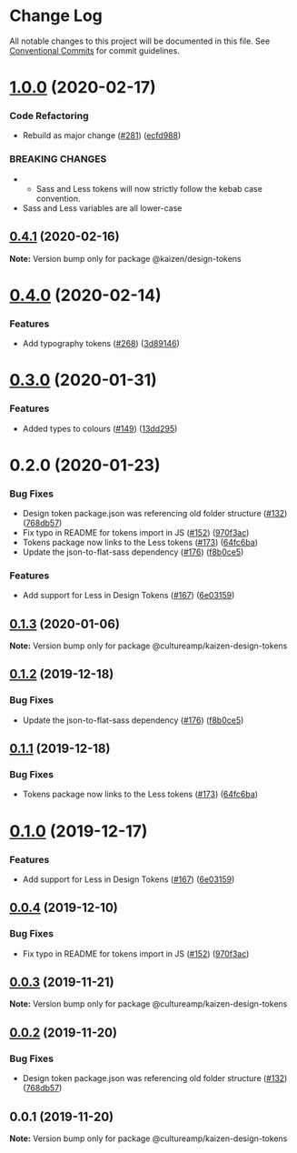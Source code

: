 # Change Log

All notable changes to this project will be documented in this file.
See [Conventional Commits](https://conventionalcommits.org) for commit guidelines.

# [1.0.0](https://github.com/cultureamp/kaizen-design-system/compare/@kaizen/design-tokens@0.4.1...@kaizen/design-tokens@1.0.0) (2020-02-17)


### Code Refactoring

* Rebuild as major change ([#281](https://github.com/cultureamp/kaizen-design-system/issues/281)) ([ecfd988](https://github.com/cultureamp/kaizen-design-system/commit/ecfd988))


### BREAKING CHANGES

* * Sass and Less tokens will now strictly follow the kebab case convention.
* Sass and Less variables are all lower-case





## [0.4.1](https://github.com/cultureamp/kaizen-design-system/compare/@kaizen/design-tokens@0.4.0...@kaizen/design-tokens@0.4.1) (2020-02-16)

**Note:** Version bump only for package @kaizen/design-tokens





# [0.4.0](https://github.com/cultureamp/kaizen-design-system/compare/@kaizen/design-tokens@0.3.0...@kaizen/design-tokens@0.4.0) (2020-02-14)


### Features

* Add typography tokens  ([#268](https://github.com/cultureamp/kaizen-design-system/issues/268)) ([3d89146](https://github.com/cultureamp/kaizen-design-system/commit/3d89146))





# [0.3.0](https://github.com/cultureamp/kaizen-design-system/compare/@kaizen/design-tokens@0.2.0...@kaizen/design-tokens@0.3.0) (2020-01-31)


### Features

* Added types to colours  ([#149](https://github.com/cultureamp/kaizen-design-system/issues/149)) ([13dd295](https://github.com/cultureamp/kaizen-design-system/commit/13dd295))





# 0.2.0 (2020-01-23)


### Bug Fixes

* Design token package.json was referencing old folder structure ([#132](https://github.com/cultureamp/kaizen-design-system/issues/132)) ([768db57](https://github.com/cultureamp/kaizen-design-system/commit/768db57))
* Fix typo in README for tokens import in JS ([#152](https://github.com/cultureamp/kaizen-design-system/issues/152)) ([970f3ac](https://github.com/cultureamp/kaizen-design-system/commit/970f3ac))
* Tokens package now links to the Less tokens ([#173](https://github.com/cultureamp/kaizen-design-system/issues/173)) ([64fc6ba](https://github.com/cultureamp/kaizen-design-system/commit/64fc6ba))
* Update the json-to-flat-sass dependency ([#176](https://github.com/cultureamp/kaizen-design-system/issues/176)) ([f8b0ce5](https://github.com/cultureamp/kaizen-design-system/commit/f8b0ce5))


### Features

* Add support for Less in Design Tokens ([#167](https://github.com/cultureamp/kaizen-design-system/issues/167)) ([6e03159](https://github.com/cultureamp/kaizen-design-system/commit/6e03159))





## [0.1.3](https://github.com/cultureamp/kaizen-design-system/compare/@cultureamp/kaizen-design-tokens@0.1.2...@cultureamp/kaizen-design-tokens@0.1.3) (2020-01-06)

**Note:** Version bump only for package @cultureamp/kaizen-design-tokens





## [0.1.2](https://github.com/cultureamp/kaizen-design-system/compare/@cultureamp/kaizen-design-tokens@0.1.1...@cultureamp/kaizen-design-tokens@0.1.2) (2019-12-18)


### Bug Fixes

* Update the json-to-flat-sass dependency ([#176](https://github.com/cultureamp/kaizen-design-system/issues/176)) ([f8b0ce5](https://github.com/cultureamp/kaizen-design-system/commit/f8b0ce5))





## [0.1.1](https://github.com/cultureamp/kaizen-design-system/compare/@cultureamp/kaizen-design-tokens@0.1.0...@cultureamp/kaizen-design-tokens@0.1.1) (2019-12-18)


### Bug Fixes

* Tokens package now links to the Less tokens ([#173](https://github.com/cultureamp/kaizen-design-system/issues/173)) ([64fc6ba](https://github.com/cultureamp/kaizen-design-system/commit/64fc6ba))





# [0.1.0](https://github.com/cultureamp/kaizen-design-system/compare/@cultureamp/kaizen-design-tokens@0.0.4...@cultureamp/kaizen-design-tokens@0.1.0) (2019-12-17)


### Features

* Add support for Less in Design Tokens ([#167](https://github.com/cultureamp/kaizen-design-system/issues/167)) ([6e03159](https://github.com/cultureamp/kaizen-design-system/commit/6e03159))





## [0.0.4](https://github.com/cultureamp/kaizen-design-system/compare/@cultureamp/kaizen-design-tokens@0.0.3...@cultureamp/kaizen-design-tokens@0.0.4) (2019-12-10)


### Bug Fixes

* Fix typo in README for tokens import in JS ([#152](https://github.com/cultureamp/kaizen-design-system/issues/152)) ([970f3ac](https://github.com/cultureamp/kaizen-design-system/commit/970f3ac))





## [0.0.3](https://github.com/cultureamp/kaizen-design-system/compare/@cultureamp/kaizen-design-tokens@0.0.2...@cultureamp/kaizen-design-tokens@0.0.3) (2019-11-21)

**Note:** Version bump only for package @cultureamp/kaizen-design-tokens





## [0.0.2](https://github.com/cultureamp/kaizen-design-system/compare/@cultureamp/kaizen-design-tokens@0.0.1...@cultureamp/kaizen-design-tokens@0.0.2) (2019-11-20)


### Bug Fixes

* Design token package.json was referencing old folder structure ([#132](https://github.com/cultureamp/kaizen-design-system/issues/132)) ([768db57](https://github.com/cultureamp/kaizen-design-system/commit/768db57))





## 0.0.1 (2019-11-20)

**Note:** Version bump only for package @cultureamp/kaizen-design-tokens
